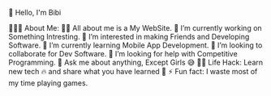👋 Hello, I'm Bibi

👨🏻‍💻 About Me:
  🙋‍♂️ All about me is a My WebSite.
  🔭 I’m currently working on Something Intresting.
  👀 I’m interested in making Friends and Developing Software.
  🌱 I’m currently learning Mobile App Development.
  💞️ I’m looking to collaborate for Dev Software.
  🤔 I’m looking for help with Competitive Programming.
  💬 Ask me about anything, Except Girls 😅
  👨‍💻 Life Hack: Learn new tech 🔥 and share what you have learned 🎉
  ⚡ Fun fact: I waste most of my time playing games.
  
<!---
aubreeignat/aubreeignat is a ✨ special ✨ repository because its `README.md` (this file) appears on your GitHub profile.
You can click the Preview link to take a look at your changes.
--->
